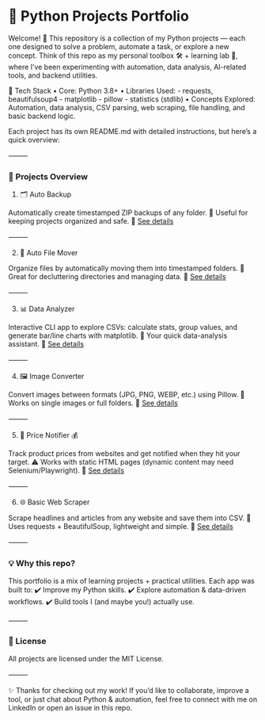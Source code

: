 # 🧰 Python Projects Portfolio

Welcome! 👋 This repository is a collection of my Python projects — each one designed to solve a problem, automate a task, or explore a new concept.
Think of this repo as my personal toolbox 🛠️ + learning lab 🧪, where I’ve been experimenting with automation, data analysis, AI-related tools, and backend utilities.

🚀 Tech Stack
	•	Core: Python 3.8+
	•	Libraries Used:
	    - requests, beautifulsoup4
	    - matplotlib
	    - pillow
	    - statistics (stdlib)
	•	Concepts Explored: Automation, data analysis, CSV parsing, web scraping, file handling, and basic backend logic.

 Each project has its own README.md with detailed instructions, but here’s a quick overview:

⸻

### 📂 Projects Overview

1. 🗂️ Auto Backup

Automatically create timestamped ZIP backups of any folder.
🔹 Useful for keeping projects organized and safe.
📌 [See details](https://github.com/AitorPereira/Automation/tree/main/Auto_Backup)

⸻

2. 📂 Auto File Mover

Organize files by automatically moving them into timestamped folders.
🔹 Great for decluttering directories and managing data.
📌 [See details](https://github.com/AitorPereira/Automation/tree/main/Auto_File_Mover)

⸻

3. 📊 Data Analyzer

Interactive CLI app to explore CSVs: calculate stats, group values, and generate bar/line charts with matplotlib.
🔹 Your quick data-analysis assistant.
📌 [See details](https://github.com/AitorPereira/Automation/tree/main/Data_Analyzer)

⸻

4. 🖼️ Image Converter

Convert images between formats (JPG, PNG, WEBP, etc.) using Pillow.
🔹 Works on single images or full folders.
📌 [See details](https://github.com/AitorPereira/Automation/tree/main/Image_Converter)

⸻

5. 🚨 Price Notifier 💰

Track product prices from websites and get notified when they hit your target.
⚠️ Works with static HTML pages (dynamic content may need Selenium/Playwright).
📌 [See details](https://github.com/AitorPereira/Automation/tree/main/Price_Notifier)

⸻

6. 🌐 Basic Web Scraper

Scrape headlines and articles from any website and save them into CSV.
🔹 Uses requests + BeautifulSoup, lightweight and simple.
📌 [See details](https://github.com/AitorPereira/Automation/blob/main/Web_Scraper/README.md)

⸻

### 💡 Why this repo?

This portfolio is a mix of learning projects + practical utilities. Each app was built to:
✔️ Improve my Python skills.
✔️ Explore automation & data-driven workflows.
✔️ Build tools I (and maybe you!) actually use.

⸻

### 📜 License

All projects are licensed under the MIT License.

⸻

✨ Thanks for checking out my work! If you’d like to collaborate, improve a tool, or just chat about Python & automation, feel free to connect with me on LinkedIn or open an issue in this repo.
